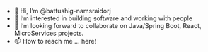 - 👋 Hi, I’m @battushig-namsraidorj
- 👀 I’m interested in building software and working with people
- 💞️ I’m looking forward to collaborate on Java/Spring Boot, React, MicroServices projects.
- 📫 How to reach me ... here!

<!---
battushig-namsraidorj/battushig-namsraidorj is a ✨ special ✨ repository because its `README.md` (this file) appears on your GitHub profile.
You can click the Preview link to take a look at your changes.
--->
